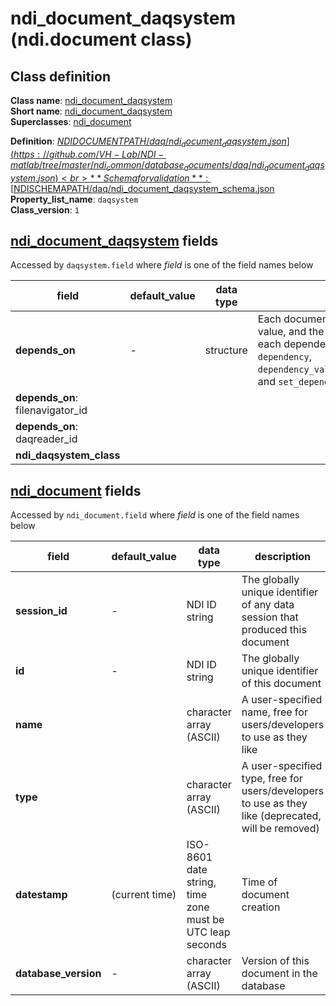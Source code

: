 # ndi_document_daqsystem (ndi.document class)

## Class definition

**Class name**: [ndi_document_daqsystem](ndi_document_daqsystem.md)<br>
**Short name**: [ndi_document_daqsystem](ndi_document_daqsystem.md)<br>
**Superclasses**: [ndi_document](../ndi_document.md)

**Definition**: [$NDIDOCUMENTPATH/daq/ndi_document_daqsystem.json](https://github.com/VH-Lab/NDI-matlab/tree/master/ndi_common/database_documents/daq/ndi_document_daqsystem.json)<br>
**Schema for validation**: [$NDISCHEMAPATH/daq/ndi_document_daqsystem_schema.json](https://github.com/VH-Lab/NDI-matlab/tree/master/ndi_common/schema_documents/daq/ndi_document_daqsystem_schema.json)<br>
**Property_list_name**: `daqsystem`<br>
**Class_version**: `1`<br>


## [ndi_document_daqsystem](ndi_document_daqsystem.md) fields

Accessed by `daqsystem.field` where *field* is one of the field names below

| field | default_value | data type | description |
| --- | --- | --- | --- |
| **depends_on** | - | structure | Each document that this document depends on is listed; its document ID is given by the value, and the name indicates the type of dependency that exists. Note that the index for each dependency in the list below is arbitrary and can change. Use `ndi.document` methods `dependency`, `dependency_value`,`add_dependency_value_n`,`dependency_value_n`,`remove_dependency_value_n`, and `set_dependency_value` to read and edit `depends_on` fields of an `ndi.document`. |
| **depends_on**: filenavigator_id |  |  |  |
| **depends_on**: daqreader_id |  |  |  |
| **ndi_daqsystem_class** |  |  |  |


## [ndi_document](../ndi_document.md) fields

Accessed by `ndi_document.field` where *field* is one of the field names below

| field | default_value | data type | description |
| --- | --- | --- | --- |
| **session_id** | - | NDI ID string | The globally unique identifier of any data session that produced this document |
| **id** | - | NDI ID string | The globally unique identifier of this document |
| **name** |  | character array (ASCII) | A user-specified name, free for users/developers to use as they like |
| **type** |  | character array (ASCII) | A user-specified type, free for users/developers to use as they like (deprecated, will be removed) |
| **datestamp** | (current time) | ISO-8601 date string, time zone must be UTC leap seconds | Time of document creation |
| **database_version** | - | character array (ASCII) | Version of this document in the database |


